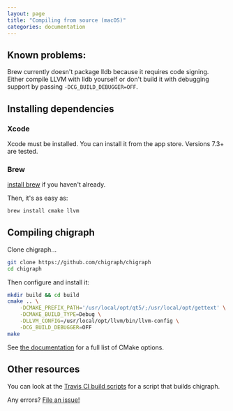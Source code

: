 ```yaml
---
layout: page
title: "Compiling from source (macOS)"
categories: documentation
---
```


## Known problems:
Brew currently doesn't package lldb because it requires code signing. Either compile LLVM with lldb yourself or don't build it with debugging support by passing `-DCG_BUILD_DEBUGGER=OFF`.

## Installing dependencies

### Xcode
Xcode must be installed. You can install it from the app store. Versions 7.3+ are tested.

### Brew

[install brew](http://brew.sh) if you haven't already.

Then, it's as easy as:
```bash
brew install cmake llvm
```

## Compiling chigraph

Clone chigraph...
```bash
git clone https://github.com/chigraph/chigraph
cd chigraph
```

Then configure and install it:
```bash
mkdir build && cd build
cmake .. \
    -DCMAKE_PREFIX_PATH='/usr/local/opt/qt5/;/usr/local/opt/gettext' \
    -DCMAKE_BUILD_TYPE=Debug \
    -DLLVM_CONFIG=/usr/local/opt/llvm/bin/llvm-config \
    -DCG_BUILD_DEBUGGER=OFF
make
```

See [the documentation](/documentation/cmake-flags/) for a full list of CMake options.

## Other resources
You can look at the [Travis CI build scripts](https://github.com/chigraph/chigraph/blob/master/.travis.yml) for a script that builds chigraph.

Any errors? [File an issue!](https://github.com/chigraph/chigraph/issues/new)
